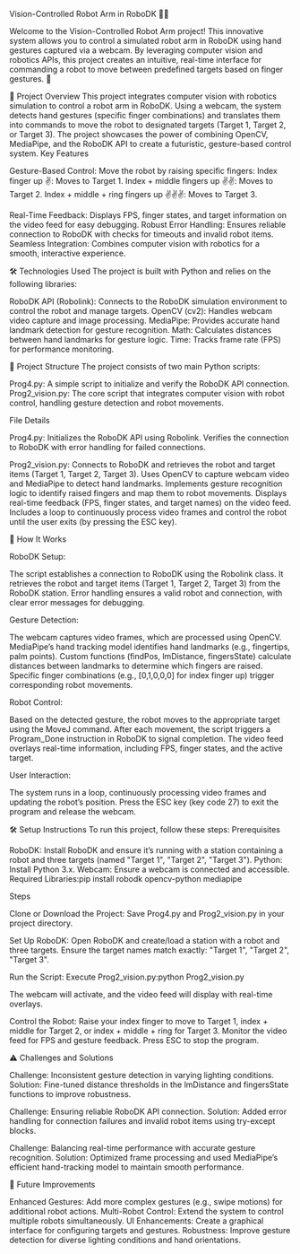 Vision-Controlled Robot Arm in RoboDK 🤖📸

Welcome to the Vision-Controlled Robot Arm project! This innovative system allows you to control a simulated robot arm in RoboDK using hand gestures captured via a webcam. By leveraging computer vision and robotics APIs, this project creates an intuitive, real-time interface for commanding a robot to move between predefined targets based on finger gestures. 🚀

🎯 Project Overview
This project integrates computer vision with robotics simulation to control a robot arm in RoboDK. Using a webcam, the system detects hand gestures (specific finger combinations) and translates them into commands to move the robot to designated targets (Target 1, Target 2, or Target 3). The project showcases the power of combining OpenCV, MediaPipe, and the RoboDK API to create a futuristic, gesture-based control system.
Key Features

Gesture-Based Control: Move the robot by raising specific fingers:
Index finger up ✌️: Moves to Target 1.
Index + middle fingers up ✌️✌️: Moves to Target 2.
Index + middle + ring fingers up ✌️✌️✌️: Moves to Target 3.


Real-Time Feedback: Displays FPS, finger states, and target information on the video feed for easy debugging.
Robust Error Handling: Ensures reliable connection to RoboDK with checks for timeouts and invalid robot items.
Seamless Integration: Combines computer vision with robotics for a smooth, interactive experience.

🛠️ Technologies Used
The project is built with Python and relies on the following libraries:

RoboDK API (Robolink): Connects to the RoboDK simulation environment to control the robot and manage targets.
OpenCV (cv2): Handles webcam video capture and image processing.
MediaPipe: Provides accurate hand landmark detection for gesture recognition.
Math: Calculates distances between hand landmarks for gesture logic.
Time: Tracks frame rate (FPS) for performance monitoring.

📂 Project Structure
The project consists of two main Python scripts:

Prog4.py: A simple script to initialize and verify the RoboDK API connection.
Prog2_vision.py: The core script that integrates computer vision with robot control, handling gesture detection and robot movements.

File Details

Prog4.py:
Initializes the RoboDK API using Robolink.
Verifies the connection to RoboDK with error handling for failed connections.


Prog2_vision.py:
Connects to RoboDK and retrieves the robot and target items (Target 1, Target 2, Target 3).
Uses OpenCV to capture webcam video and MediaPipe to detect hand landmarks.
Implements gesture recognition logic to identify raised fingers and map them to robot movements.
Displays real-time feedback (FPS, finger states, and target names) on the video feed.
Includes a loop to continuously process video frames and control the robot until the user exits (by pressing the ESC key).



🚀 How It Works

RoboDK Setup:

The script establishes a connection to RoboDK using the Robolink class.
It retrieves the robot and target items (Target 1, Target 2, Target 3) from the RoboDK station.
Error handling ensures a valid robot and connection, with clear error messages for debugging.


Gesture Detection:

The webcam captures video frames, which are processed using OpenCV.
MediaPipe’s hand tracking model identifies hand landmarks (e.g., fingertips, palm points).
Custom functions (findPos, lmDistance, fingersState) calculate distances between landmarks to determine which fingers are raised.
Specific finger combinations (e.g., [0,1,0,0,0] for index finger up) trigger corresponding robot movements.


Robot Control:

Based on the detected gesture, the robot moves to the appropriate target using the MoveJ command.
After each movement, the script triggers a Program_Done instruction in RoboDK to signal completion.
The video feed overlays real-time information, including FPS, finger states, and the active target.


User Interaction:

The system runs in a loop, continuously processing video frames and updating the robot’s position.
Press the ESC key (key code 27) to exit the program and release the webcam.



🛠️ Setup Instructions
To run this project, follow these steps:
Prerequisites

RoboDK: Install RoboDK and ensure it’s running with a station containing a robot and three targets (named "Target 1", "Target 2", "Target 3").
Python: Install Python 3.x.
Webcam: Ensure a webcam is connected and accessible.
Required Libraries:pip install robodk opencv-python mediapipe



Steps

Clone or Download the Project:
Save Prog4.py and Prog2_vision.py in your project directory.


Set Up RoboDK:
Open RoboDK and create/load a station with a robot and three targets.
Ensure the target names match exactly: "Target 1", "Target 2", "Target 3".


Run the Script:
Execute Prog2_vision.py:python Prog2_vision.py


The webcam will activate, and the video feed will display with real-time overlays.


Control the Robot:
Raise your index finger to move to Target 1, index + middle for Target 2, or index + middle + ring for Target 3.
Monitor the video feed for FPS and gesture feedback.
Press ESC to stop the program.



⚠️ Challenges and Solutions

Challenge: Inconsistent gesture detection in varying lighting conditions.
Solution: Fine-tuned distance thresholds in the lmDistance and fingersState functions to improve robustness.


Challenge: Ensuring reliable RoboDK API connection.
Solution: Added error handling for connection failures and invalid robot items using try-except blocks.


Challenge: Balancing real-time performance with accurate gesture recognition.
Solution: Optimized frame processing and used MediaPipe’s efficient hand-tracking model to maintain smooth performance.



🌟 Future Improvements

Enhanced Gestures: Add more complex gestures (e.g., swipe motions) for additional robot actions.
Multi-Robot Control: Extend the system to control multiple robots simultaneously.
UI Enhancements: Create a graphical interface for configuring targets and gestures.
Robustness: Improve gesture detection for diverse lighting conditions and hand orientations.
